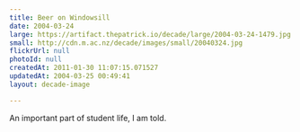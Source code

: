 ```yaml
---
title: Beer on Windowsill
date: 2004-03-24
large: https://artifact.thepatrick.io/decade/large/2004-03-24-1479.jpg
small: http://cdn.m.ac.nz/decade/images/small/20040324.jpg
flickrUrl: null
photoId: null
createdAt: 2011-01-30 11:07:15.071527
updatedAt: 2004-03-25 00:49:41
layout: decade-image

---
```

An important part of student life, I am told.
